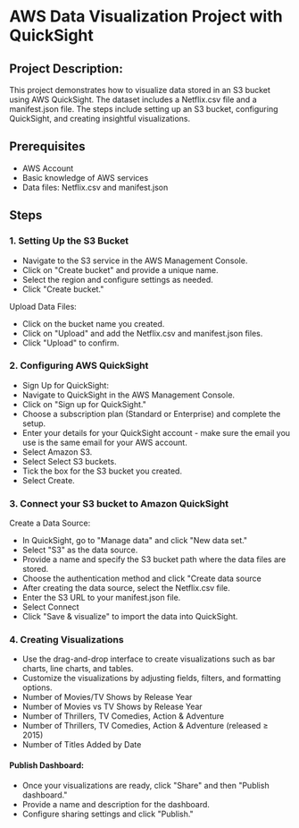 # AWS Data Visualization Project with QuickSight

## Project Description:
This project demonstrates how to visualize data stored in an S3 bucket using AWS QuickSight. The dataset includes a Netflix.csv file and a manifest.json file. The steps include setting up an S3 bucket, configuring QuickSight, and creating insightful visualizations.

## Prerequisites
* AWS Account
* Basic knowledge of AWS services
* Data files: Netflix.csv and manifest.json

## Steps

### 1. Setting Up the S3 Bucket
* Navigate to the S3 service in the AWS Management Console.
* Click on "Create bucket" and provide a unique name.
* Select the region and configure settings as needed.
* Click "Create bucket."

Upload Data Files:
* Click on the bucket name you created.
* Click on "Upload" and add the Netflix.csv and manifest.json files.
* Click "Upload" to confirm.

### 2. Configuring AWS QuickSight
* Sign Up for QuickSight:
* Navigate to QuickSight in the AWS Management Console.
* Click on "Sign up for QuickSight."
* Choose a subscription plan (Standard or Enterprise) and complete the setup.
* Enter your details for your QuickSight account - make sure the email you use is the same email for your AWS account.
* Select Amazon S3.
* Select Select S3 buckets.
* Tick the box for the S3 bucket you created.
* Select Create.

### 3. Connect your S3 bucket to Amazon QuickSight

Create a Data Source:
* In QuickSight, go to "Manage data" and click "New data set."
* Select "S3" as the data source.
* Provide a name and specify the S3 bucket path where the data files are stored.
* Choose the authentication method and click "Create data source
* After creating the data source, select the Netflix.csv file.
* Enter the S3 URL to your manifest.json file.
* Select Connect
* Click "Save & visualize" to import the data into QuickSight.

### 4. Creating Visualizations
* Use the drag-and-drop interface to create visualizations such as bar charts, line charts, and tables.
* Customize the visualizations by adjusting fields, filters, and formatting options.
* Number of Movies/TV Shows by Release Year
* Number of Movies vs TV Shows by Release Year
* Number of Thrillers, TV Comedies, Action & Adventure
* Number of Thrillers, TV Comedies, Action & Adventure (released ≥ 2015)
* Number of Titles Added by Date

#### Publish Dashboard:
* Once your visualizations are ready, click "Share" and then "Publish dashboard."
* Provide a name and description for the dashboard.
* Configure sharing settings and click "Publish."

